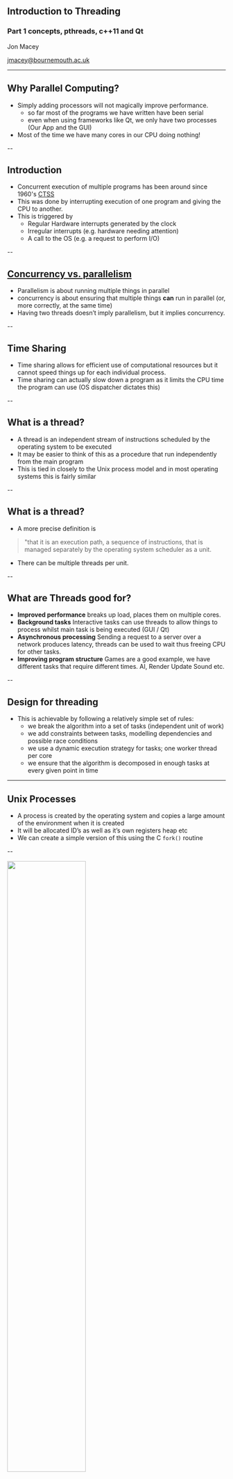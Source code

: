 ## Introduction to Threading
### Part 1 concepts, pthreads, c++11 and Qt

Jon Macey

jmacey@bournemouth.ac.uk

---

## Why Parallel Computing?
- Simply adding processors will not magically improve performance.
  - so far most of the programs we have written have been serial
  - even when using frameworks like Qt, we only have two processes (Our App and the GUI)
- Most of the time we have many cores in our CPU doing nothing!

--

## Introduction

- Concurrent execution of multiple programs has been around since 1960's [CTSS](https://en.wikipedia.org/wiki/Compatible_Time-Sharing_System)
- This was done by interrupting execution of one program and giving the CPU to another.
- This is triggered by
	- Regular Hardware interrupts generated by the clock
	- Irregular interrupts (e.g. hardware needing attention)
	- A call to the OS (e.g. a request to perform I/O)

--

## [Concurrency vs. parallelism](https://accu.org/journals/overload/28/159/teodorescu/)

- Parallelism is about running multiple things in parallel
- concurrency is about ensuring that multiple things __can__ run in parallel (or, more correctly, at the same time)
- Having two threads doesn’t imply parallelism, but it implies concurrency.


--

## Time Sharing

- Time sharing allows for efficient use of computational resources but it cannot speed things up for each individual process.
- Time sharing can actually slow down a program as it limits the CPU time the program can use (OS dispatcher dictates this)

--

## What is a thread?

- A thread is an independent stream of instructions scheduled by the operating system to be executed
- It may be easier to think of this as a procedure that run independently from the main program
- This is tied in closely to the Unix process model and in most operating systems this is fairly similar

--

## What is a thread?

- A more precise definition is
> "that it is an execution path, a sequence of instructions, that is managed separately by the operating system scheduler as a unit. 

- There can be multiple threads per unit.

--

## What are Threads good for?

- **Improved performance** breaks up load, places them on multiple cores.
- **Background tasks** Interactive tasks can use threads to allow things to process whilst main task is being executed (GUI / Qt)
- **Asynchronous processing** Sending a request to a server over a network produces latency, threads can be used to wait thus freeing CPU for other tasks.
- **Improving program structure** Games are a good example, we have different tasks that require different times. AI, Render Update Sound etc.

--

## Design for threading

- This is achievable by following a relatively simple set of rules:
  - we break the algorithm into a set of tasks (independent unit of work)
  - we add constraints between tasks, modelling dependencies and possible race conditions
  - we use a dynamic execution strategy for tasks; one worker thread per core
  - we ensure that the algorithm is decomposed in enough tasks at every given point in time


---

## Unix Processes

- A process is created by the operating system and copies a large amount of the environment when it is created
- It will be allocated ID’s as well as it’s own registers heap etc
- We can create a simple version of this using the C ```fork()``` routine

--

<img src="images/thread1.png" width="60%">

---

##  [fork](http://man7.org/linux/man-pages/man2/fork.2.html)
- The ```fork()``` function shall create a new process. 
- The new process (child process) shall be an exact copy of the calling process (parent process) except
  - It will have it’s own id’s and environment
  - it’s own copy of any file descriptors
  - locks are not inherited
- more information can be found in the man pages 

--

## [fork.cpp](https://github.com/NCCA/Threads/blob/master/fork/fork.cpp)

<pre><code data-sample='code/lecturecode.cpp#fork1'></code></pre>


--

##  [fork](http://man7.org/linux/man-pages/man2/fork.2.html)
- The typical usage for fork is writing [unix daemons](http://tinyurl.com/8r9t7ru), these are programs that start and detach from the parent console (becomes a background process)
- After the fork we create an infinite loop which will do the daemon processing
- It is important that the [sleep](https://www.gnu.org/software/libc/manual/html_node/Sleeping.html) command is called else we may thrash the OS

--

## [deamon.cpp](https://github.com/NCCA/Threads/blob/master/fork/daemon.cpp)

<pre><code data-sample='code/lecturecode.cpp#deamon'></code></pre>


--

## Python Version

```python
#!/usr/bin/env python
import os
import sys
import time


def daemonInit():
    # note use of := to assign value of fork to pid
    # https://docs.python.org/3/whatsnew/3.8.html#assignment-expressions
    if (pid := os.fork()) < 0:
        return -1
    elif pid != 0:
        sys.exit(os.EX_OK)
    try:
        os.setsid()
    except PermissionError:
        print("pererror")
        pass
    return 0


if __name__ == "__main__":
    daemonInit()
    while True:
        print(f"ping {os.getpid()}")
        time.sleep(4)

```

---


## Threads

- Threads live in the same process resources as the normal unix model
- However they are scheduled by the operating system to run in their own space as they have their own
  - Stack pointer
  - Registers
  - Scheduling properties
  - Set of pending and blocked signals
  - Thread specific data.

--

<img src="images/thread2.png" width="60%">

--

## Terminology

- Resource : usually memory (variables etc) but anything the program can access
- [Critical Section](https://en.wikipedia.org/wiki/Critical_section) : code that accesses a shared resource
- [Semaphore](http://tinyurl.com/ckvbupf) : controls access to a shared resource
- Condition : a construct used to synthesise access to a resource 
- [Mutex](https://en.wikipedia.org/wiki/Mutual_exclusion) : Mutual Exclusion (semaphores and Conditions are both examples of these)

--

## Mutex

- Short for Mutual Exclusion
- Only one thread can lock (own) a mutex at one time.
- This means critical sections can be locked so only one thread can access at any one time
- This is good for accessing data that is critical to the processing of the thread

--

## Mutex

- Typical process is :
  - create a mutex
  - many threads may try to access
  - only one succeeds and then performs an action
  - once done thread unlocks so others may access
  - repeat (with different threads)
- Two approaches, either thread not accessing blocks until free or can try and not block

--

## Condition Variables

- Used to wait on a condition (for example a thread to finish)
- We use a condition variable in conjunction with a mutex and a predicate (bool) to see if we can access the resource
- We then wait on the condition variable until it is set then access the resource.
- It is a signalling type approach to accessing the data.

---

## [pthreads](https://en.wikipedia.org/wiki/POSIX_Threads)

- Short for “POSIX” threads, the standard unix library for multi-threading under unix style operating systems
- A C library with wrappers to other languages
- Is a standard IEEE POSIX 1003.1c standard (1995).
- Most OS have an implementation of PThreads (can be a wrapper around own code)
- Many higher level API’s also use pthreads below a managed layer

--

## pthreads

- pthreads is quite an old library and there are now better managed layers to use above pthreads for unix systems and windows threads
- c++ 11 introduced threads to the language and new threading and co-routines elements are being added all the time
- most developers will use these or [TBB](https://github.com/oneapi-src/oneTBB) or [OpenMP](https://www.openmp.org/) 

--

## pthread functions

- Can be split into three main areas
  - creating, joining and destroying threads
  - mutexes (locking and un-locking access)
  - conditional variables

--

## [pthread1.cpp](https://github.com/NCCA/Threads/blob/master/pthread/pthread1.cpp)
<pre><code data-sample='code/lecturecode.cpp#pthread1'></code></pre>

- need to use the -lpthread flag when compiling on some systems

--

## [pthread_create](http://man7.org/linux/man-pages/man3/pthread_create.3.html)

```
#include <pthread.h>

int pthread_create(pthread_t *thread, 
                  const pthread_attr_t *attr,
                  void *(*start_routine) (void *), 
                  void *arg);
```

- ```thread``` is the id of the thread created
- ```attr``` is a list of attributes (0 = default)
- ```start_routine``` : the function to run
- ```arg``` the arguments to the function

--

## attributes

- To set attributes for the thread the ```pthread_attr_init``` function is called
- This allows you to set the way the thread may be joined
- The initial state such as stack size etc
- For most cases the default version can be used

--

## thread function

- The thread function is in the form

```
void *function(void *)
```

- We can pass arguments to the function using a structure and re-cast it within the thread function (examples later)

--

## pthread_join

- The ```pthread_join()``` function suspends execution of the calling thread until the target thread terminates.
- If successful, the ```pthread_join()``` function returns zero
- otherwise error values are returned.

--

## ```std::cout```

- ```std::cout``` is not thread safe (as we will see in the next example)
- ```printf``` behaves better but is also not guaranteed to be safe.
- We may need to use other thread safe logging libs to make it work properly
- I will use ```printf``` for now as it makes it clearer what is happening in the examples

--

## [pthread2.cpp](https://github.com/NCCA/Threads/blob/master/pthread/pthread2.cpp)
<pre><code data-sample='code/lecturecode.cpp#pthread2'></code></pre>

--

## [pthread3.cpp](https://github.com/NCCA/Threads/blob/master/pthread/pthread3.cpp)
<pre><code data-sample='code/lecturecode.cpp#pthread3'></code></pre>

--

## [pthread4.cpp](https://github.com/NCCA/Threads/blob/master/pthread/pthread4.cpp)
<pre><code data-sample='code/lecturecode.cpp#pthread4'></code></pre>

---

## [Race Conditions](https://en.wikipedia.org/wiki/Race_condition)

- Race conditions or Race Hazards are when two threads are tying to access the same resource at the same time
- The following example has a single shared memory block with three threads trying to access the same data
- This produces a race hazard

--

## [racehazard.cpp](https://github.com/NCCA/Threads/blob/master/pthread/racehazard.cpp)
<pre><code data-sample='code/lecturecode.cpp#racehazard1'></code></pre>

--

## pthread_mutex_t

- mutex are created using the data type ```pthread_mutex_t```
- To create a mutex we use ```pthread_mutex_init``` passing in the mutex and any attributes needed for the creation
- We then use the lock and unlock functions to use the mutex in the code.
- The following example show this (but is still flawed)

--

## [A note on locks](https://accu.org/journals/overload/28/157/teodorescu_2795/)

- By design, mutexes block threads from executing certain regions of code
  - by design, they limit the throughput of the application
  - by design, they are bottlenecks
- If we can we need to reduce locks (lock free programming) better still not use them at all

--

## [mutex1.cpp](https://github.com/NCCA/Threads/blob/master/pthread/mutex1.cpp)

<pre><code data-sample='code/lecturecode.cpp#mutex1'></code></pre>

--


## Problems

- As you can see whilst the data is now being filled in one go the program still has problems
- The threads do not wait for each other and the sequence is out of order
- We need to use conditional waits to make this work correctly.

--

## ```pthread_cond_t```

- This type is used for the conditional wait signals
- It works in a similar way to the mutex values, first we initialize the variable then call
- ```pthread_cond_wait``` with the conditional variable as well as a locked mutex
- The thread will then wait until the condition is met, we must also signal to say we are done

--

## [conwait.cpp](https://github.com/NCCA/Threads/blob/master/pthread/conwait.cpp)

<pre><code data-sample='code/lecturecode.cpp#conwait'></code></pre>

--

## Problems

- As you can see there are still problems with this, whilst the program locks and fills correctly we still have some synchronization issues.
- The way to overcome this is using two signals
- They will all be blocked by default then we will unblock one to allow the system to start
- Then filler and consumer will show when they are ready

--

## [conwait2.cpp](https://github.com/NCCA/Threads/blob/master/pthread/conwait2.cpp)

<pre><code data-sample='code/lecturecode.cpp#conwait2'></code></pre>

---

## c++ 11 threads

- [Concurrency support library
](https://en.cppreference.com/w/cpp/thread) 
- C++ 11  has native, cross platform  threading support
- No longer need to use pthreads directly and will use platform threads as required

--

## [std::thread](https://en.cppreference.com/w/cpp/thread/thread)


```c++
#include <thread>
#include <iostream>

void threadFunc()
{
	std::cout << "ID " << std::this_thread::get_id() << '\n';
}

int main()
{
	std::cout << "Parent " << std::this_thread::get_id() << '\n';
	std::thread t1(threadFunc);
	t1.join();
}
```

--

## Thread id’s

- Each thread has an id so we can tell them apart
- We can call the std::this_thread::get_id() to get the id
- As with most C++ 11 we can also use auto for ease as shown in the following example

--

## Logging

- std::cout can be problematic so I have developed a simple header only logger 

```c++
#ifndef LOGGER_H_
#define LOGGER_H_
#include <iostream>
#include <string_view>
#include <iomanip>
#include <mutex>
#include <chrono>

void cleanConsole();

class Logger
{
public:
  static void debug(std::string_view _str, bool _newline = true)
  {
    message(BLUE, "Debug", _str, _newline);
  }
  static void info(std::string_view _str, bool _newline = true)
  {
    message(GREEN, "Info", _str, _newline);
  }
  static void warning(std::string_view _str, bool _newline = true)
  {
    message(YELLOW, "Warning", _str, _newline);
  }

  static void error(std::string_view _str, bool _newline = true)
  {
    message(RED, "Error", _str, _newline);
  }
  static void critical(std::string_view _str, bool _newline = true)
  {
    message(RED, "Critical", _str, _newline);
  }
  static constexpr std::string_view RED = "\x1B[31m";
  static constexpr std::string_view GREEN = "\x1B[32m";
  static constexpr std::string_view YELLOW = "\x1B[33m";
  static constexpr std::string_view BLUE = "\x1B[34m";
  static constexpr std::string_view MAGENTA = "\x1B[35m";
  static constexpr std::string_view CYAN = "\x1B[36m";
  static constexpr std::string_view WHITE = "\x1B[37m";
  static constexpr std::string_view RESET = "\033[0m";

private:
  inline static std::mutex s_printMutex;
  inline static bool s_displayTime = true;
  // use atexit to clean up, this will ensure the consloe colours are reset
  // basically I'm using a static init to ensure the function is registered
  struct exitProc
  {
    exitProc() { std::atexit(cleanConsole); }
  };
  // this will be called at instantiation just to regester the at exit
  // function
  inline static exitProc s_cleanup = exitProc();

  static void
  message(std::string_view _colour, std::string_view _level, std::string_view _str, bool _newLine)
  {
    const std::lock_guard<std::mutex> lock(s_printMutex);
    auto tm = std::chrono::system_clock::to_time_t(std::chrono::system_clock::now());
    std::cout << _colour << std::put_time(std::localtime(&tm), "[%I:%M%p]") << ' ' << _level << ' ' << _str << (_newLine ? '\n' : ' ');
  }
};

void cleanConsole()
{
  std::cout << Logger::RESET << '\n';
}

#endif
```

--

## [std::mutex](https://en.cppreference.com/w/cpp/thread/mutex) / [std::lock_guard](https://en.cppreference.com/w/cpp/thread/lock_guard)

- to stop different functions calling cout at the same time the logger locks a shared mutex.
- std::lock_guard uses RAII to ensure the lock is released once finished

```
const std::lock_guard<std::mutex> lock(s_printMutex);
```

--

## Threading Functions

- We can use [std::bind](http://en.cppreference.com/w/cpp/utility/functional/bind) to bind functions to threads
- Note the use of [std::mem_fun](http://en.cppreference.com/w/cpp/utility/functional/mem_fn) to bind the join method.

```c++
#include <thread>
#include <iostream>
#include <vector>
#include <cstdlib>
#include <string>
#include <algorithm>
#include <chrono>
#include <functional>
#include <fmt/format.h>
#include <fmt/ostream.h>

#include "Logger.h"

void threadFunc(const std::string &a, const std::string &b)
{
  while (true)
  {

    Logger::info(fmt::format("threadFunc(str,str) ID {} value {}  {}", std::this_thread::get_id(), a, b));
    std::this_thread::sleep_for(std::chrono::seconds(2));
  }
}
void threadFunc(int a)
{
  while (true)
  {
    Logger::warning(fmt::format("threadFunc(int) ID {} value {} \n", std::this_thread::get_id(), a));
    std::this_thread::sleep_for(std::chrono::seconds(3));
  }
}

void threadFunc(double a)
{
  while (true)
  {

    Logger::error(fmt::format("threadFunc(double) ID {} value {} ", std::this_thread::get_id(), a));
    std::this_thread::sleep_for(std::chrono::seconds(6));
  }
}

int main()
{
  std::vector<std::thread> threads;
  threads.reserve(4);

  auto funca = std::bind<void(int)>(threadFunc, 1);
  threads.emplace_back(funca);

  auto funcb = std::bind<void(double)>(threadFunc, 0.002);
  threads.emplace_back(funcb);

  std::string a = "hello";
  std::string b = " c++ 11 threads";
  auto funcs = std::bind<void(const std::string &, const std::string &)>(threadFunc, a, b);
  threads.emplace_back(funcs);

  using namespace std::placeholders; // for _1, _2, _3...
  auto funcs2 = std::bind<void(const std::string &, const std::string &)>(threadFunc, _1, _2);
  threads.emplace_back(funcs2, "placeholders", "are cool");
  std::for_each(std::begin(threads), std::end(threads), std::mem_fn(&std::thread::join));
  return EXIT_SUCCESS;
}
```

--

## thread.detatch()

- join() waits for the thread to end, if we use detach main will continue running, however when main ends so do the threads

```c++
#include <iostream>
#include <thread>
#include <cstdlib>
#include "Logger.h"
#include <vector>
#include <fmt/format.h>
#include <fmt/ostream.h>

void func()
{
  while (true)
  {
    Logger::info("Thread function");
    std::this_thread::sleep_for(std::chrono::seconds(1));
  }
}

int main()
{
  std::thread t(func);
  t.detach();
  while (true)
  {
    Logger::warning("In Main");
    std::this_thread::sleep_for(std::chrono::seconds(2));
  }

  return EXIT_SUCCESS;
}
```

--

## [std::future](https://en.cppreference.com/w/cpp/thread/future)

- The class template std::future provides a mechanism to access the result of asynchronous operations
- We can use them to retrieve or set values from one thread to another
- Useful to create stoppable tasks
- Can be forced to wait for timeout or when work is ready
- The following example show this in action

--

## [std::future::wait_for](https://en.cppreference.com/w/cpp/thread/future/wait_for)

```c++
#include <thread>
#include <iostream>
#include <assert.h>
#include <chrono>
#include <future>
#include "Logger.h"

void threadFunction(std::future<void> futureObj)
{
  Logger::info("Thread Start");
  // check every so often for the exit signal
  while (futureObj.wait_for(std::chrono::milliseconds(1)) == std::future_status::timeout)
  {
    Logger::warning("Thread Working");
    std::this_thread::sleep_for(std::chrono::seconds(1));
  }
  Logger::critical("Thread End");
}
int main()
{
  // Create a std::promise to signal our exit
  std::promise<void> exitSignal;
  // grab the future and pass to thread when starting
  std::future<void> futureObj = exitSignal.get_future();
  //
  std::thread t(&threadFunction, std::move(futureObj));

  Logger::info("Press enter to stop");
  std::getchar();
  // Set the value in promise
  exitSignal.set_value();
  // we can join or detach here to release the thread
  // if we don't we get an abort
  t.detach();

  // Wait for thread to join
  Logger::info("Exiting Main Function");
  return EXIT_SUCCESS;
}
```


---

## Threading classes

```c++
#include <thread>
#include <iostream>
#include <vector>
#include <memory>
#include <cstdlib>
#include <string>
#include <functional>
#include <fmt/format.h>
#include <fmt/ostream.h>

#include "Logger.h"

class Task
{
public:
  Task(int id) : m_id(id) {}
  void task(const std::string &a, const std::string &b)
  {
    while (true)
    {
      Logger::info(fmt::format("task(str,str) {} ID {} value {} {}", m_id, std::this_thread::get_id(), a, b));
    }
  }
  void task(int a)
  {
    while (true)
    {
      Logger::warning(fmt::format("task(int) {} ID {} value {}", m_id, std::this_thread::get_id(), a));
    }
  }
  void task(double a)
  {
    while (true)
    {
      Logger::error(fmt::format("task(double) {} ID {} value {}", m_id, std::this_thread::get_id(), a));
    }
  }

private:
  int m_id;
};

int main()
{
  std::vector<std::thread> threads;
  threads.reserve(6);
  std::shared_ptr<Task> pTask(new Task(10));
  Task b(20);

  auto funca = std::bind(static_cast<void (Task::*)(int)>(&Task::task), b, 2);
  threads.emplace_back(funca);

  auto funcb = std::bind(static_cast<void (Task::*)(int)>(&Task::task), pTask.get(), 99);
  threads.emplace_back(funcb);

  auto funcc = std::bind(static_cast<void (Task::*)(double)>(&Task::task), b, 2.23);
  threads.emplace_back(funcc);

  auto funcd = std::bind(static_cast<void (Task::*)(double)>(&Task::task), pTask, 9.9);
  threads.emplace_back(funcd);

  std::string sa = "hello";
  std::string sb = " c++ 11 threads";
  auto funce = std::bind(static_cast<void (Task::*)(const std::string &, const std::string &)>(&Task::task), b, sa, sb);
  threads.emplace_back(funce);
  auto funcf = std::bind(static_cast<void (Task::*)(const std::string &, const std::string &)>(&Task::task), pTask.get(), sa, sb);
  threads.emplace_back(funcf);

  std::for_each(std::begin(threads), std::end(threads), std::mem_fn(&std::thread::join));

  return EXIT_SUCCESS;
}
```

--

## Threading classes

- We can also overload the function call operator and use this as the thread function
- This is sometimes easier to implement if we need a simple call for a class
- This is more difficult if we need arguments and the previous bind method is easier to implement.

--

## overload ()

```c++
#include <thread>
#include <iostream>
#include <cstdlib>
#include "Logger.h"
#include <fmt/format.h>

class Task
{
public:
  Task() { m_id = 99; }
  Task(int _t) : m_id(_t) { ; }

  void operator()() const
  {
    Logger::info(fmt::format("class operator called {} ", m_id));
  }

private:
  int m_id;
};

int main()
{
  Task t;
  unsigned long const nThreads = std::thread::hardware_concurrency();
  std::cout << "num threads " << nThreads << "\n";
  std::thread thread((Task(2)));
  thread.join();

  return EXIT_SUCCESS;
}

```

---

## Threading in Qt

- Qt threads wrap up the native API into a consistent threading model
- Under Linux Operating systems it will use pthreads
- Under windows it will use the native win32 threads
- Other OS will vary depending upon native thread model.
- Signals and slots are used for interprocess communication in this model so all inherit from QOBJECT

--

## [QThread](http://doc.qt.io/qt-5/qthread.html)

- We inherit from the ```QThread``` class and must implement the run method
- Then, create an instance of the thread object and call ```QThread::start()```. 

- Note that you must create the ```QApplication``` (or ```QCoreApplication```) object before you can create a ```QThread```.

- The function will return immediately and the main thread will continue. 
- The code that appears in the ```run()``` reimplementation will then be executed in a separate thread.

--

## [QThread](https://github.com/NCCA/Threads/tree/master/QtThread)

<pre><code data-sample='code/lecturecode.cpp#qthread1'></code></pre>

--

## [QThread](https://github.com/NCCA/Threads/tree/master/QtThread)

<pre><code data-sample='code/lecturecode.cpp#qthread2'></code></pre>


--

## [QThread](https://github.com/NCCA/Threads/tree/master/QtThread)

<pre><code data-sample='code/lecturecode.cpp#qthread3'></code></pre>


--

## Synchronizing Threads

- Qt provides the following synch methods
- [QMutex](http://doc.qt.io/qt-5/qmutex.html), [QReadWriteLock](http://doc.qt.io/qt-5/qreadwritelock.html), [QSemaphore](http://doc.qt.io/qt-5/qsemaphore.html), and [QWaitCondition](http://doc.qt.io/qt-5/qwaitcondition.html) 
- Each class has a subtly different approach to synchronization

--

## [QMutex](http://doc.qt.io/qt-5/qmutex.html)

- QMutex provides a mutually exclusive lock, or mutex
- At most one thread can hold the mutex at any time
- If a thread tries to acquire the mutex while the mutex is already locked, the thread will be put to sleep until the thread that currently holds the mutex unlocks it

--

## [QReadWriteLock](http://doc.qt.io/qt-5/qreadwritelock.html)

- QReadWriteLock is similar to QMutex, except that it distinguishes between "read" and "write" access to shared data and allows multiple readers to access the data simultaneously
- Using QReadWriteLock instead of QMutex when it is possible can make multithreaded programs more concurrent

--

## [QSemaphore](http://doc.qt.io/qt-5/qsemaphore.html)

- QSemaphore is a generalization of QMutex that protects a certain number of identical resources
- In contrast, a mutex protects exactly one resource

--

## [QWaitCondition](http://doc.qt.io/qt-5/qwaitcondition.html) 

- QWaitCondition allows a thread to wake up other threads when some condition has been met
- One or many threads can block waiting for a QWaitCondition to set a condition with wakeOne() or wakeAll()
- Use wakeOne() to wake one randomly selected event or wakeAll() to wake them all


---

## References

- Gerassimos Barlas. 2014. Multicore and GPU Programming: An Integrated Approach. Morgan Kaufmann Publishers Inc., San Francisco, CA, USA.

- Peter Pacheco. 2011. An Introduction to Parallel Programming (1st ed.). Morgan Kaufmann Publishers Inc., San Francisco, CA, USA.
- https://bartoszmilewski.com/2014/02/26/c17-i-see-a-monad-in-your-future/

--

## References


- https://accu.org/journals/overload/28/159/teodorescu/
- https://accu.org/journals/overload/28/157/teodorescu_2795/
- https://accu.org/journals/overload/28/158/teodorescu/